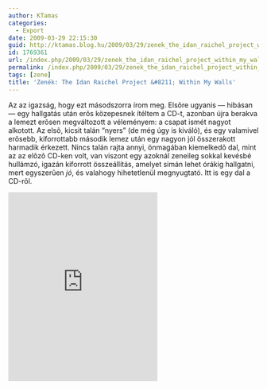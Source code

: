 ```yaml
---
author: KTamas
categories:
  - Export
date: 2009-03-29 22:15:30
guid: http://ktamas.blog.hu/2009/03/29/zenek_the_idan_raichel_project_within_my_walls
id: 1769361
url: /index.php/2009/03/29/zenek_the_idan_raichel_project_within_my_walls/
permalink: /index.php/2009/03/29/zenek_the_idan_raichel_project_within_my_walls/
tags: [zene]
title: 'Zenék: The Idan Raichel Project &#8211; Within My Walls'
---
```


Az az igazság, hogy ezt másodszorra írom meg. Elsõre ugyanis &#8212; hibásan &#8212; egy hallgatás után erõs közepesnek ítéltem a CD-t, azonban újra berakva a lemezt erõsen megváltozott a véleményem: a csapat ismét nagyot alkotott. Az elsõ, kicsit talán &#8220;nyers&#8221; (de még úgy is kiváló), és egy valamivel erõsebb, kiforrottabb második lemez után egy nagyon jól összerakott harmadik érkezett. Nincs talán rajta annyi, önmagában kiemelkedõ dal, mint az az elõzõ CD-ken volt, van viszont egy azoknál zeneileg sokkal kevésbé hullámzó, igazán kiforrott összeállítás, amelyet simán lehet órákig hallgatni, mert egyszerûen _jó_, és valahogy hihetetlenül megnyugtató. Itt is egy dal a CD-rõl.

<iframe src="https://open.spotify.com/embed/track/7lj6Q2baUoU8Vxvjlmfw0k" width="300" height="380" frameborder="0" allowtransparency="true" allow="encrypted-media"></iframe>
